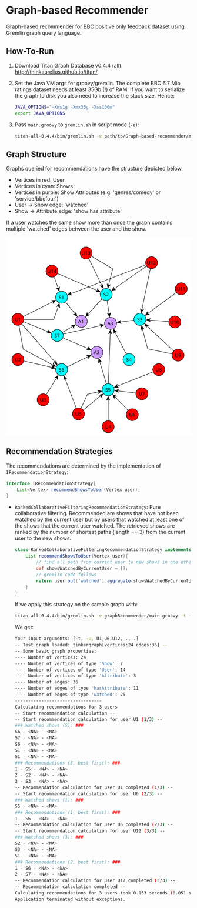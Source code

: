 Graph-based Recommender
=======================

Graph-based recommender for BBC positive only feedback dataset using Gremlin graph query language.

How-To-Run
----------
1. Download Titan Graph Database v0.4.4 (all): http://thinkaurelius.github.io/titan/
2. Set the Java VM args for groovy/gremlin. The complete BBC 6.7 Mio ratings dataset needs at least 35Gb (!) of RAM. If you want to serialize the graph to disk you also need to increase the stack size. Hence:
    
    ```bash
    JAVA_OPTIONS="-Xms1g -Xmx35g -Xss100m"
    export JAVA_OPTIONS
    ```
3. Pass `main.groovy` to `gremlin.sh` in script mode (`-e`):
    
    ```bash
    titan-all-0.4.4/bin/gremlin.sh -e path/to/Graph-based-recommender/main.groovy -p dir/for/optional/graph/serialization -u some,user,ids,to,process path/to/BBC/dataset path/to/output/directory
    ```

Graph Structure
-----
Graphs queried for recommendations have the structure depicted below.
* Vertices in red: User
* Vertices in cyan: Shows
* Vertices in purple: Show Attributes (e.g. 'genres/comedy' or 'service/bbcfour')
* User -> Show edge: 'watched'
* Show -> Attribute edge: 'show has attribute'

If a user watches the same show more than once the graph contains multiple 'watched' edges between the user and the show.

![Alt text](sample-graph.svg)


Recommendation Strategies
-----
The recommendations are determined by the implementation of `IRecommendationStrategy`:
````groovy
interface IRecommendationStrategy{
	List<Vertex> recommendShowsToUser(Vertex user);
}
````

* `RankedCollaborativeFilteringRecommendationStrategy`: Pure collaborative filtering. Recommended are shows that have not been watched by the current user but by users that watched at least one of the shows that the current user watched. The retrieved shows are ranked by the number of shortest paths (length == 3) from the current user to the new shows.

    ```groovy
    class RankedCollaborativeFilteringRecommendationStrategy implements IRecommendationStrategy{
        List recommendShowsToUser(Vertex user){
            // find all path from current user to new shows in one other user distance, count number of paths to new show, order descending by counts 
            def showsWatchedByCurrentUser = [];
            // gremlin code follows
            return user.out('watched').aggregate(showsWatchedByCurrentUser).in('watched').out('watched').except(showsWatchedByCurrentUser).groupCount.cap.orderMap(T.decr).toList();
        }
    }
    ```
    If we apply this strategy on the sample graph with:

    ```bash
    titan-all-0.4.4/bin/gremlin.sh -e graphRecommender/main.groovy -t -u U1,U6,U12 . .
    ```
    We get:

    ```bash
    Your input arguments: [-t, -u, U1,U6,U12, ., .]
    -- Test graph loaded: tinkergraph[vertices:24 edges:36] --
    -- Some basic graph properties:
    ---- Number of vertices: 24
    ---- Number of vertices of type 'Show': 7
    ---- Number of vertices of type 'User': 14
    ---- Number of vertices of type 'Attribute': 3
    ---- Number of edges: 36
    ---- Number of edges of type 'hasAttribute': 11
    ---- Number of edges of type 'watched': 25
    ---------------------------------
    Calculating recommendations for 3 users
    -- Start recommendation calculation --
    -- Start recommendation calculation for user U1 (1/3) --
    ### Watched shows (5): ###
    S6 - <NA> - <NA>
    S7 - <NA> - <NA>
    S6 - <NA> - <NA>
    S1 - <NA> - <NA>
    S1 - <NA> - <NA>
    ### Recommendations (3, best first): ###
    1 - S5 - <NA> - <NA>
    2 - S2 - <NA> - <NA>
    3 - S3 - <NA> - <NA>
    -- Recommendation calculation for user U1 completed (1/3) --
    -- Start recommendation calculation for user U6 (2/3) --
    ### Watched shows (1): ###
    S5 - <NA> - <NA>
    ### Recommendations (1, best first): ###
    1 - S6 - <NA> - <NA>
    -- Recommendation calculation for user U6 completed (2/3) --
    -- Start recommendation calculation for user U12 (3/3) --
    ### Watched shows (3): ###
    S2 - <NA> - <NA>
    S3 - <NA> - <NA>
    S1 - <NA> - <NA>
    ### Recommendations (2, best first): ###
    1 - S6 - <NA> - <NA>
    2 - S7 - <NA> - <NA>
    -- Recommendation calculation for user U12 completed (3/3) --
    -- Recommendation calculation completed --
    Calculating recommendations for 3 users took 0.153 seconds (0.051 s per user).
    Application terminated without exceptions.
    ````


